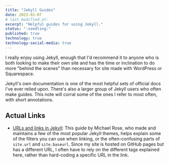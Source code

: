 ```yaml
---
title: "Jekyll Guides"
date: 2023-01-07  
# last_modified_at:  
excerpt: "Helpful guides for using Jekyll."
status: ":seedling:"  
published: true
technology: true
technology-social-media: true
---
```


I really enjoy using Jekyll, enough that I'd recommend it to anyone who is both looking to make their own site and has the time or inclination to do more "behind the scenes" than necessary for site made with WordPress or Squarespace.  

Jekyll's own documentation is one of the most helpful sets of official docs I've ever relied upon. There's also a larger group of Jekyll users who often make guides. This note will corral some of the ones I refer to most often, with short annotations.  

## Actual Links  

- [URLs and links in Jekyll](https://mademistakes.com/mastering-jekyll/how-to-link/): This guide by Michael Rose, who made and maintains a few of the most popular Jekyll themes, helps explain some of the filters you can use when linking, or the often-confusing parts of `site.url` and `site.baseurl`. Since my site is hosted on GitHub pages but has a different URL, I often have to rely on the different tags explained here, rather than hard-coding a specific URL in the link.  